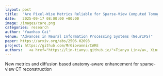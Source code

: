```yaml
---
layout: post
title:  "Are Pixel-Wise Metrics Reliable for Sparse-View Computed Tomography Reconstruction?"
date:   2025-09-17 08:00:00 +00:00
image: /images/care.png
categories: research
author: "Yuanhao Cai"
venue: "Advances in Neural Information Processing Systems (NeurIPS)"
paper: https://arxiv.org/abs/2506.02093
project: https://github.com/MrGiovanni/CARE
authors:   <a href="https://lin-tianyu.github.io/">Tianyu Lin</a>, Xinran Li, Chuntung Zhuang,  <a href="https://scholar.google.com/citations?user=4Q5gs2MAAAAJ&hl=en">Qi Chen</a>, <strong>Yuanhao Cai</strong>, <a href="https://scholar.google.com/citations?user=OvpsAYgAAAAJ&hl=en&oi=ao">Kai Ding</a>, <a href="https://www.cs.jhu.edu/~ayuille/">Alan Yuille</a>, <a href="https://www.zongweiz.com/">Zongwei Zhou</a>
---
```

New metrics and diffusion based anatomy-aware enhancement for sparse-view CT reconstruction